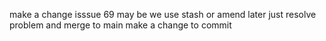 make a change isssue 69
may be we use stash or amend later
just resolve problem and merge to main
make a change to commit